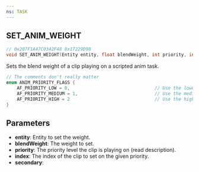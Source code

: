 ```yaml
---
ns: TASK
---
```

## SET_ANIM_WEIGHT

```c
// 0x207F1A47C0342F48 0x17229D98
void SET_ANIM_WEIGHT(Entity entity, float blendWeight, int priority, int index, BOOL secondary);
```

Sets the blend weight of a clip playing on a scripted anim task.

```c
// The comments don't really matter
enum ANIM_PRIORITY_FLAGS {
    AF_PRIORITY_LOW = 0,                                // Use the lowest TASK_SCRIPTED_ANIMATION slot
    AF_PRIORITY_MEDIUM = 1,                             // Use the medium TASK_SCRIPTED_ANIMATION slot
    AF_PRIORITY_HIGH = 2                                // Use the high TASK_SCRIPTED_ANIMATION slot
}
```

## Parameters
* **entity**: Entity to set the weight.
* **blendWeight**: The weight to set.
* **priority**: The priority level the clip is playing on (read description).
* **index**: The index of the clip to set on the given priority.
* **secondary**:
